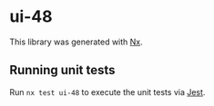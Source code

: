 # ui-48

This library was generated with [Nx](https://nx.dev).

## Running unit tests

Run `nx test ui-48` to execute the unit tests via [Jest](https://jestjs.io).
